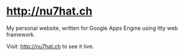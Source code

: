 # http://nu7hat.ch

My personal website, written for Google Apps Engine using Itty web framework.

Visit: http://nu7hat.ch to see it live. 
